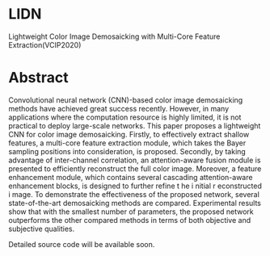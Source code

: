 # LIDN
Lightweight Color Image Demosaicking with Multi-Core Feature Extraction(VCIP2020)

# Abstract
Convolutional neural network (CNN)-based color image demosaicking methods have achieved great success recently. However, in many applications where the computation resource is highly limited, it is not practical to deploy large-scale networks. This paper proposes a lightweight CNN for color image demosaicking. Firstly, to effectively extract shallow features, a multi-core feature extraction module, which takes the Bayer sampling positions into consideration, is proposed. Secondly, by taking advantage of inter-channel correlation, an attention-aware fusion module is presented to efficiently reconstruct the full color image. Moreover, a feature enhancement module, which contains several cascading attention-aware enhancement blocks, is designed to further refine t he i nitial r econstructed i mage. To demonstrate the effectiveness of the proposed network, several state-of-the-art demosaicking methods are compared. Experimental results show that with the smallest number of parameters, the proposed network outperforms the other compared methods in terms of both objective and subjective qualities.


Detailed source code will be available soon.
